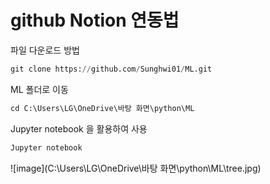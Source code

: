 # github Notion 연동법

파일 다운로드 방법

```python
git clone https://github.com/Sunghwi01/ML.git
```

ML 폴더로 이동

```python
cd C:\Users\LG\OneDrive\바탕 화면\python\ML
```

Jupyter notebook 을 활용하여 사용

```python
Jupyter notebook
```

![image](C:\Users\LG\OneDrive\바탕 화면\python\ML\tree.jpg)